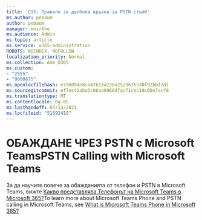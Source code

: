 ```yaml
---
title: 'CSS: Правило за дълбока връзка за PSTN стълб'
ms.author: pebaum
author: pebaum
manager: mnirkhe
ms.audience: Admin
ms.topic: article
ms.service: o365-administration
ROBOTS: NOINDEX, NOFOLLOW
localization_priority: Normal
ms.collection: Adm_O365
ms.custom:
- "2555"
- "9000675"
ms.openlocfilehash: e796094e8ca47b13a238a2523675530f92bbf7d1
ms.sourcegitcommit: ef7ec42aba3c06aa8966dfac71cec18c08e7acf8
ms.translationtype: MT
ms.contentlocale: bg-BG
ms.lasthandoff: 04/13/2021
ms.locfileid: "51692419"
---
```

# <a name="pstn-calling-with-microsoft-teams"></a><span data-ttu-id="8db2c-102">ОБАЖДАНЕ ЧРЕЗ PSTN с Microsoft Teams</span><span class="sxs-lookup"><span data-stu-id="8db2c-102">PSTN Calling with Microsoft Teams</span></span>

<span data-ttu-id="8db2c-103">За да научите повече за обажданията от телефон и PSTN в Microsoft Teams, вижте [Какво представлява Телефонът на Microsoft Teams в Microsoft 365?](https://docs.microsoft.com/microsoftteams/what-is-phone-system-in-office-365)</span><span class="sxs-lookup"><span data-stu-id="8db2c-103">To learn more about Microsoft Teams Phone and PSTN calling in Microsoft Teams, see [What is Microsoft Teams Phone in Microsoft 365?](https://docs.microsoft.com/microsoftteams/what-is-phone-system-in-office-365)</span></span>